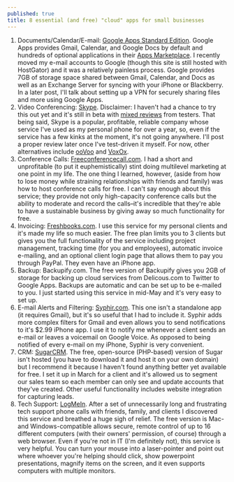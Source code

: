 ```yaml
---
published: true
title: 8 essential (and free) "cloud" apps for small businesses
---
```

1. Documents/Calendar/E-mail: [Google Apps Standard Edition](http://www.google.com/apps/intl/en/group/index.html). Google Apps provides Gmail, Calendar, and Google Docs by default and hundreds of optional applications in their [Apps Marketplace](http://www.google.com/enterprise/marketplace/). I recently moved my e-mail accounts to Google (though this site is still hosted with HostGator) and it was a relatively painless process. Google provides 7GB of storage space shared between Gmail, Calendar, and Docs as well as an Exchange Server for syncing with your iPhone or Blackberry. In a later post, I'll talk about setting up a VPN for securely sharing files and more using Google Apps.
2. Video Conferencing: [Skype](http://www.skype.com/intl/en-us/get-skype/on-your-computer/windows/beta/). Disclaimer: I haven't had a chance to try this out yet and it's still in beta with [mixed reviews](http://m.news.com/2166-12_3-20005816-12.html) from testers. That being said, Skype is a popular, profitable, reliable company whose service I've used as my personal phone for over a year, so, even if the service has a few kinks at the moment, it's not going anywhere. I'll post a proper review later once I've test-driven it myself. For now, other alternatives include [ooVoo](http://www.oovoo.com/) and [VoxOx](http://www.voxox.com/home.php).
3. Conference Calls: [Freeconferencecall.com](http://www.freeconferencecall.com/). I had a short and unprofitable (to put it euphemistically) stint doing multilevel marketing at one point in my life. The one thing I learned, however, (aside from how to lose money while straining relationships with friends and family) was how to host conference calls for free. I can't say enough about this service; they provide not only high-capacity conference calls but the ability to moderate and record the calls–it's incredible that they're able to have a sustainable business by giving away so much functionality for free.
4. Invoicing: [Freshbooks.com](http://www.freshbooks.com/). I use this service for my personal clients and it's made my life so much easier. The free plan limits you to 3 clients but gives you the full functionality of the service including project management, tracking time (for you and employees), automatic invoice e-mailing, and an optional client login page that allows them to pay you through PayPal. They even have an iPhone app.
5. Backup: Backupify.com. The free version of Backupify gives you 2GB of storage for backing up cloud services from Delicous.com to Twitter to Google Apps. Backups are automatic and can be set up to be e-mailed to you. I just started using this service in mid-May and it's very easy to set up.
6. E-mail Alerts and Filtering: [Syphir.com](http://www.syphir.com/). This one isn't a standalone app (it requires Gmail), but it's so useful that I had to include it. Syphir adds more complex filters for Gmail and even allows you to send notifications to it's $2.99 iPhone app. I use it to notify me whenever a client sends an e-mail or leaves a voicemail on Google Voice. As opposed to being notified of every e-mail on my iPhone, Syphir is very convenient.
7. CRM: [SugarCRM](http://www.sugarcrm.com/crm/download/sugar-suite.html). The free, open-source (PHP-based) version of Sugar isn't hosted (you have to download it and host it on your own domain) but I recommend it because I haven't found anything better yet available for free. I set it up in March for a client and it's allowed us to segment our sales team so each member can only see and update accounts that they've created. Other useful functionality includes website integration for capturing leads.
8. Tech Support: [LogMeIn](http://www.logmein.com/). After a set of unnecessarily long and frustrating tech support phone calls with friends, family, and clients I discovered this service and breathed a huge sigh of relief. The free version is Mac- and Windows-compatible allows secure, remote control of up to 16 different computers (with their owners' permission, of course) through a web browser. Even if you're not in IT (I'm definitely not), this service is very helpful. You can turn your mouse into a laser-pointer and point out where whoever you're helping should click, show powerpoint presentations, magnify items on the screen, and it even supports computers with multiple monitors.
